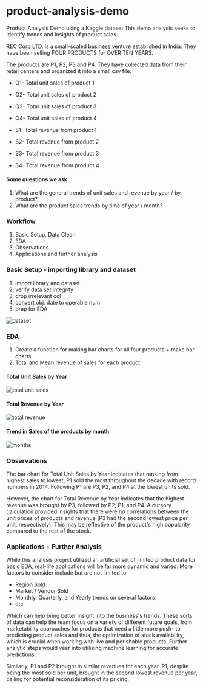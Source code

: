 # product-analysis-demo
Product Analysis Demo using a Kaggle dataset
This demo analysis seeks to identify trends and insights of product sales.

REC Corp LTD. is a small-scaled business venture established in India. 
They have been selling FOUR PRODUCTS for OVER TEN YEARS.

The products are P1, P2, P3 and P4.
They have collected data from their retail centers and organized it into a small csv file:

- Q1- Total unit sales of product 1
- Q2- Total unit sales of product 2
- Q3- Total unit sales of product 3
- Q4- Total unit sales of product 4

- S1- Total revenue from product 1
- S2- Total revenue from product 2
- S3- Total revenue from product 3
- S4- Total revenue from product 4

#### Some questions we ask:
1. What are the general trends of unit sales and revenue by year / by product?
2. What are the product sales trends by time of year / month?

### Workflow
1. Basic Setup, Data Clean
2. EDA
3. Observations
4. Applications and further analysis
   
### Basic Setup - importing library and dataset
1. import library and dataset
2. verify data set integrity
3. drop irrelevant col
4. convert obj. date to operable num
5. prep for EDA
   
![dataset](https://github.com/eunjais/product-analysis-demo/assets/107447038/a3f6c1b8-e2a8-45a4-a4aa-4341e792f5a4)

### EDA

1. Create a function for making bar charts for all four products + make bar charts
2. Total and Mean revenue of sales for each product

#### Total Unit Sales by Year
![total unit sales](https://github.com/eunjais/product-analysis-demo/assets/107447038/53e52700-88b5-48c0-8110-c0f3c9b66968)

#### Total Revenue by Year
![total revenue](https://github.com/eunjais/product-analysis-demo/assets/107447038/c18f66ce-6a35-4da3-b393-095c51c8dc50)

#### Trend in Sales   of the products by month
![months](https://github.com/eunjais/product-analysis-demo/assets/107447038/babb4bdf-2bba-43d9-be7d-a069f367d9df)

### Observations
The bar chart for Total Unit Sales by Year indicates that ranking from highest sales to lowest, P1 sold the most throughout the decade with record numbers in 2014. Following P1 are P3, P2, and P4 at the lowest units sold.

However, the chart for Total Revenue by Year indicates that the highest revenue was brought by P3, followed by P2, P1, and P4. A cursory calculation provided insights that there were no correlations between the unit prices of products and revenue (P3 had the second lowest price per unit, respectively). This may be reflective of the product's high popularity compared to the rest of the stock. 

### Applications + Further Analysis
While this analysis project utilized an artificial set of limited product data for basic EDA, real-life applications will be far more dynamic and varied. More factors to consider include but are not limited to:
- Region Sold
- Market / Vendor Sold
- Monthly, Quarterly, and Yearly trends on several factors
- etc.
  
Which can help bring better insight into the business's trends. These sorts of data can help the team focus on a variety of different future goals, from marketability approaches for products that need a little more push- to predicting product sales and thus, the optimization of stock availability, which is crucial when working with live and perishable products.
Further analytic steps would veer into utilizing machine learning for accurate predictions. 

Similarly, P1 and P2 brought in similar revenues for each year. P1, despite being the most sold per unit, brought in the second lowest revenue per year, calling for potential reconsideration of its pricing.
